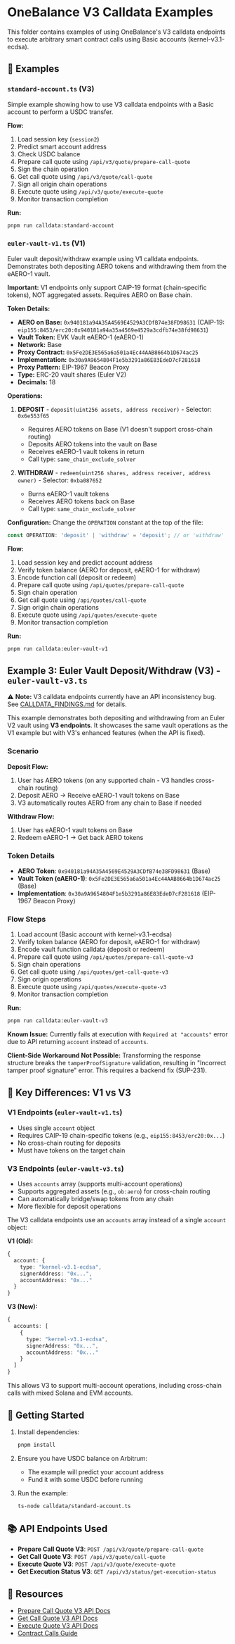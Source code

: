 # OneBalance V3 Calldata Examples

This folder contains examples of using OneBalance's V3 calldata endpoints to execute arbitrary smart contract calls using Basic accounts (kernel-v3.1-ecdsa).

## 📁 Examples

### `standard-account.ts` (V3)

Simple example showing how to use V3 calldata endpoints with a Basic account to perform a USDC transfer.

**Flow:**
1. Load session key (`session2`)
2. Predict smart account address
3. Check USDC balance
4. Prepare call quote using `/api/v3/quote/prepare-call-quote`
5. Sign the chain operation
6. Get call quote using `/api/v3/quote/call-quote`
7. Sign all origin chain operations
8. Execute quote using `/api/v3/quote/execute-quote`
9. Monitor transaction completion

**Run:**
```bash
pnpm run calldata:standard-account
```

### `euler-vault-v1.ts` (V1)

Euler vault deposit/withdraw example using V1 calldata endpoints. Demonstrates both depositing AERO tokens and withdrawing them from the eAERO-1 vault.

**Important:** V1 endpoints only support CAIP-19 format (chain-specific tokens), NOT aggregated assets. Requires AERO on Base chain.

**Token Details:**
- **AERO on Base:** `0x940181a94A35A4569E4529A3CDfB74e38FD98631` (CAIP-19: `eip155:8453/erc20:0x940181a94a35a4569e4529a3cdfb74e38fd98631`)
- **Vault Token:** EVK Vault eAERO-1 (eAERO-1)
- **Network:** Base
- **Proxy Contract:** `0x5Fe2DE3E565a6a501a4Ec44AAB8664b1D674ac25`
- **Implementation:** `0x30a9A9654804F1e5b3291a86E83EdeD7cF281618`
- **Proxy Pattern:** EIP-1967 Beacon Proxy
- **Type:** ERC-20 vault shares (Euler V2)
- **Decimals:** 18

**Operations:**
1. **DEPOSIT** - `deposit(uint256 assets, address receiver)` - Selector: `0x6e553f65`
   - Requires AERO tokens on Base (V1 doesn't support cross-chain routing)
   - Deposits AERO tokens into the vault on Base
   - Receives eAERO-1 vault tokens in return
   - Call type: `same_chain_exclude_solver`
   
2. **WITHDRAW** - `redeem(uint256 shares, address receiver, address owner)` - Selector: `0xba087652`
   - Burns eAERO-1 vault tokens
   - Receives AERO tokens back on Base
   - Call type: `same_chain_exclude_solver`

**Configuration:**
Change the `OPERATION` constant at the top of the file:
```typescript
const OPERATION: 'deposit' | 'withdraw' = 'deposit'; // or 'withdraw'
```

**Flow:**
1. Load session key and predict account address
2. Verify token balance (AERO for deposit, eAERO-1 for withdraw)
3. Encode function call (deposit or redeem)
4. Prepare call quote using `/api/quotes/prepare-call-quote`
5. Sign chain operation
6. Get call quote using `/api/quotes/call-quote`
7. Sign origin chain operations
8. Execute quote using `/api/quotes/execute-quote`
9. Monitor transaction completion

**Run:**
```bash
pnpm run calldata:euler-vault-v1
```

## Example 3: Euler Vault Deposit/Withdraw (V3) - `euler-vault-v3.ts`

⚠️ **Note:** V3 calldata endpoints currently have an API inconsistency bug. See [CALLDATA_FINDINGS.md](../.context/CALLDATA_FINDINGS.md) for details.

This example demonstrates both depositing and withdrawing from an Euler V2 vault using **V3 endpoints**. It showcases the same vault operations as the V1 example but with V3's enhanced features (when the API is fixed).

### Scenario

**Deposit Flow:**
1. User has AERO tokens (on any supported chain - V3 handles cross-chain routing)
2. Deposit AERO → Receive eAERO-1 vault tokens on Base
3. V3 automatically routes AERO from any chain to Base if needed

**Withdraw Flow:**
1. User has eAERO-1 vault tokens on Base
2. Redeem eAERO-1 → Get back AERO tokens

### Token Details
- **AERO Token**: `0x940181a94A35A4569E4529A3CDfB74e38FD98631` (Base)
- **Vault Token (eAERO-1)**: `0x5Fe2DE3E565a6a501a4Ec44AAB8664b1D674ac25` (Base)
- **Implementation**: `0x30a9A9654804F1e5b3291a86E83EdeD7cF281618` (EIP-1967 Beacon Proxy)

### Flow Steps

1. Load account (Basic account with kernel-v3.1-ecdsa)
2. Verify token balance (AERO for deposit, eAERO-1 for withdraw)
3. Encode vault function calldata (deposit or redeem)
4. Prepare call quote using `/api/quotes/prepare-call-quote-v3`
5. Sign chain operations
6. Get call quote using `/api/quotes/get-call-quote-v3`
7. Sign origin operations
8. Execute quote using `/api/quotes/execute-quote-v3`
9. Monitor transaction completion

**Run:**
```bash
pnpm run calldata:euler-vault-v3
```

**Known Issue:** Currently fails at execution with `Required at "accounts"` error due to API returning `account` instead of `accounts`.

**Client-Side Workaround Not Possible:** Transforming the response structure breaks the `tamperProofSignature` validation, resulting in "Incorrect tamper proof signature" error. This requires a backend fix (SUP-231).

## 🔑 Key Differences: V1 vs V3

### V1 Endpoints (`euler-vault-v1.ts`)
- Uses single `account` object
- Requires CAIP-19 chain-specific tokens (e.g., `eip155:8453/erc20:0x...`)
- No cross-chain routing for deposits
- Must have tokens on the target chain

### V3 Endpoints (`euler-vault-v3.ts`)
- Uses `accounts` array (supports multi-account operations)
- Supports aggregated assets (e.g., `ob:aero`) for cross-chain routing
- Can automatically bridge/swap tokens from any chain
- More flexible for deposit operations

The V3 calldata endpoints use an `accounts` array instead of a single `account` object:

**V1 (Old):**
```typescript
{
  account: {
    type: "kernel-v3.1-ecdsa",
    signerAddress: "0x...",
    accountAddress: "0x..."
  }
}
```

**V3 (New):**
```typescript
{
  accounts: [
    {
      type: "kernel-v3.1-ecdsa",
      signerAddress: "0x...",
      accountAddress: "0x..."
    }
  ]
}
```

This allows V3 to support multi-account operations, including cross-chain calls with mixed Solana and EVM accounts.

## 🚀 Getting Started

1. Install dependencies:
   ```bash
   pnpm install
   ```

2. Ensure you have USDC balance on Arbitrum:
   - The example will predict your account address
   - Fund it with some USDC before running

3. Run the example:
   ```bash
   ts-node calldata/standard-account.ts
   ```

## 📚 API Endpoints Used

- **Prepare Call Quote V3**: `POST /api/v3/quote/prepare-call-quote`
- **Get Call Quote V3**: `POST /api/v3/quote/call-quote`
- **Execute Quote V3**: `POST /api/v3/quote/execute-quote`
- **Get Execution Status V3**: `GET /api/v3/status/get-execution-status`

## 🔗 Resources

- [Prepare Call Quote V3 API Docs](https://docs.onebalance.io/api-reference/quotes/prepare-call-quote-v3)
- [Get Call Quote V3 API Docs](https://docs.onebalance.io/api-reference/quotes/get-call-quote-v3)
- [Execute Quote V3 API Docs](https://docs.onebalance.io/api-reference/quotes/execute-quote-v3)
- [Contract Calls Guide](https://docs.onebalance.io/guides/contract-calls/overview)


